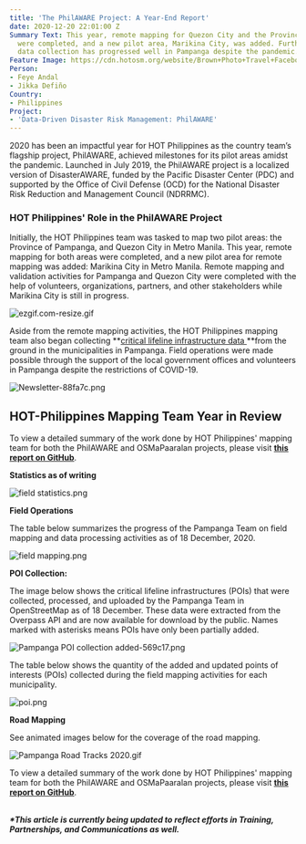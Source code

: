 ```yaml
---
title: 'The PhilAWARE Project: A Year-End Report'
date: 2020-12-20 22:01:00 Z
Summary Text: This year, remote mapping for Quezon City and the Province of Pampanga
  were completed, and a new pilot area, Marikina City, was added. Furthermore, field
  data collection has progressed well in Pampanga despite the pandemic.
Feature Image: https://cdn.hotosm.org/website/Brown+Photo+Travel+Facebook+Ad-2.png
Person:
- Feye Andal
- Jikka Defiño
Country:
- Philippines
Project:
- 'Data-Driven Disaster Risk Management: PhilAWARE'
---
```


2020 has been an impactful year for HOT Philippines as the country team’s flagship project, PhilAWARE, achieved milestones for its pilot areas amidst the pandemic. Launched in July 2019, the PhilAWARE project is a localized version of DisasterAWARE, funded by the Pacific Disaster Center (PDC) and supported by the Office of Civil Defense (OCD) for the National Disaster Risk Reduction and Management Council (NDRRMC).

### HOT Philippines' Role in the PhilAWARE Project

Initially, the HOT Philippines team was tasked to map two pilot areas: the Province of Pampanga, and Quezon City in Metro Manila. This year, remote mapping for both areas were completed, and a new pilot area for remote mapping was added: Marikina City in Metro Manila. Remote mapping and validation activities for Pampanga and Quezon City were completed with the help of volunteers, organizations, partners, and other stakeholders while Marikina City is still in progress.

![ezgif.com-resize.gif](https://cdn.hotosm.org/website/ezgif.com-resize.gif)

Aside from the remote mapping activities, the HOT Philippines mapping team also began collecting **[critical lifeline infrastructure data ](https://wiki.openstreetmap.org/wiki/PhilAWARE_Data_Model)**from the ground in the municipalities in Pampanga. Field operations were made possible through the support of the local government offices and volunteers in Pampanga despite the restrictions of COVID-19.

![Newsletter-88fa7c.png](https://cdn.hotosm.org/website/Newsletter-88fa7c.png)

## HOT-Philippines Mapping Team Year in Review

To view a detailed summary of the work done by HOT Philippines' mapping team for both the PhilAWARE and OSMaPaaralan projects, please visit **[this report on GitHub](https://feyeandal.github.io/hotphmappingteam/)**.

**Statistics as of writing**

![field statistics.png](https://cdn.hotosm.org/website/field+statistics.png)

**Field Operations**

The table below summarizes the progress of the Pampanga Team on field mapping and data processing activities as of 18 December, 2020.

![field mapping.png](https://cdn.hotosm.org/website/field+mapping.png)

**POI Collection:**

The image below shows the critical lifeline infrastructures (POIs) that were collected, processed, and uploaded by the Pampanga Team in OpenStreetMap as of 18 December. These data were extracted from the Overpass API and are now available for download by the public. Names marked with asterisks means POIs have only been partially added.

![Pampanga POI collection added-569c17.png](https://cdn.hotosm.org/website/Pampanga+POI+collection+added-569c17.png)

The table below shows the quantity of the added and updated points of interests (POIs) collected during the field mapping activities for each municipality.

![poi.png](https://cdn.hotosm.org/website/poi.png)

**Road Mapping**

See animated images below for the coverage of the road mapping.

![Pampanga Road Tracks 2020.gif](https://cdn.hotosm.org/website/Pampanga+Road+Tracks+2020.gif)

To view a detailed summary of the work done by HOT Philippines' mapping team for both the PhilAWARE and OSMaPaaralan projects, please visit **[this report on GitHub](https://feyeandal.github.io/hotphmappingteam/)**.

\
***\*This article is currently being updated to reflect efforts in Training, Partnerships, and Communications as well.***